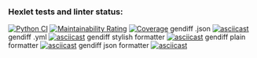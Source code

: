 ### Hexlet tests and linter status:
[![Python CI](https://github.com/Olga877/python-project-50/actions/workflows/gendiff-check.yml/badge.svg)](https://github.com/Olga877/python-project-50/actions/workflows/gendiff-check.yml)
[![Maintainability Rating](https://sonarcloud.io/api/project_badges/measure?project=Olga877_python-project-50&metric=sqale_rating)](https://sonarcloud.io/summary/new_code?id=Olga877_python-project-50)
[![Coverage](https://sonarcloud.io/api/project_badges/measure?project=Olga877_python-project-50&metric=coverage)](https://sonarcloud.io/summary/new_code?id=Olga877_python-project-50)
gendiff .json
[![asciicast](https://asciinema.org/a/t61I6hZiC3rAt89srtOWKMFGq.svg)](https://asciinema.org/a/t61I6hZiC3rAt89srtOWKMFGq)
gendiff .yml
[![asciicast](https://asciinema.org/a/DZri9HeVhAfQBboro91wRRbOj.svg)](https://asciinema.org/a/DZri9HeVhAfQBboro91wRRbOj)
gendiff stylish formatter
[![asciicast](https://asciinema.org/a/kvwIQAClaH6DR3EufxQeO59J3.svg)](https://asciinema.org/a/kvwIQAClaH6DR3EufxQeO59J3)
gendiff plain formatter
[![asciicast](https://asciinema.org/a/GunzYEOFEmh0uq7rVVWPoja4m.svg)](https://asciinema.org/a/GunzYEOFEmh0uq7rVVWPoja4m)
gendiff json formatter
[![asciicast](https://asciinema.org/a/o7DBEqyp3H5llYqWTANNJrcD6.svg)](https://asciinema.org/a/o7DBEqyp3H5llYqWTANNJrcD6)
